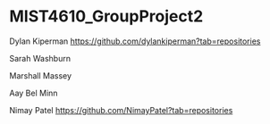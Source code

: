 # MIST4610_GroupProject2

Dylan Kiperman https://github.com/dylankiperman?tab=repositories

Sarah Washburn

Marshall Massey

Aay Bel Minn

Nimay Patel https://github.com/NimayPatel?tab=repositories

